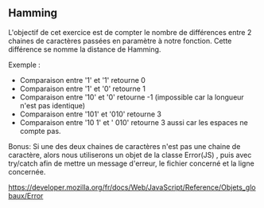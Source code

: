 ## Hamming

L'objectif de cet exercice est de compter le nombre de différences entre 2 chaines de caractères passées en paramètre à notre fonction. Cette différence se nomme la distance de Hamming.

Exemple :

* Comparaison entre '1' et '1' retourne 0
* Comparaison entre '1' et '0' retourne 1
* Comparaison entre '10' et '0' retourne -1 (impossible car la longueur n'est pas identique)
* Comparaison entre '101' et '010' retourne 3
* Comparaison entre '10 1' et ' 010' retourne 3 aussi car les espaces ne compte pas.

Bonus: Si une des deux chaines de caractères n'est pas une chaine de caractère, alors nous utiliserons un objet de la classe Error(JS) , puis avec try/catch afin de mettre un message d'erreur, le fichier concerné et la ligne concernée.

https://developer.mozilla.org/fr/docs/Web/JavaScript/Reference/Objets_globaux/Error

